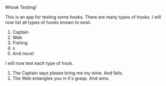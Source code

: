 #Hook Testing!

This is an app for testing some hooks.  There are many types of hooks.  I will now list all types of hooks known to exist.

1. Captain
2. Web
3. Fishing
4. s
5. And more!

I will now test each type of hook.

1. The Captain says please bring me my wine.  And fails.
2. The Web entangles you in it's grasp.  And wins.
